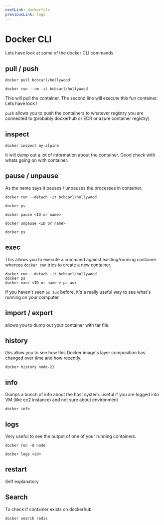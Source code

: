 ```yaml
---
nextLink: dockerfile
previousLink: tags
---
```


# Docker CLI

Lets have look at some of the docker CLI commands

## pull / push

```
docker pull bcbcarl/hollywood

docker run --rm -it bcbcarl/hollywood

```

This will pull the container. The second line will execute this fun container. Lets have look !

`push` allows you to push the containers to whatever registry you are connected to (probably dockerhub or ECR or azure container registry)

## inspect

```
docker inspect my-alpine
```

It will dump out a lot of information about the container. Good check with whats going on with container.

## pause / unpause

As the name says it pauses / unpauses the processes in container.

```
docker run --detach -it bcbcarl/hollywood

docker ps

docker pause <ID or name>

docker unpause <ID or name>

docker ps

```

## exec

This allows you to execute a command against existing/running container. whereas `docker run` tries to create a new container.

```
docker run --detach -it bcbcarl/hollywood
docker ps
docker exec <ID or name > ps aux
```

If you haven't seen `ps aux` before, it's a really useful way to see what's running on your computer.

## import / export

allows you to dump out your container with tar file.

## history

this allow you to see how this Docker image's layer composition has changed over time and how recently.

```
docker history node-21
```

## info

Dumps a bunch of info about the host system. useful if you are logged into VM (like ec2 instance) and not sure about environment

```
docker info
```

## logs

Very useful to see the output of one of your running containers.

```
docker run -d node

docker logs <id>
```

## restart

Self explanatory

## Search

To check if container exists on dockerhub

```
docker search redis
```
